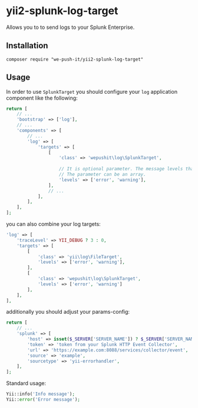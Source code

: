 # yii2-splunk-log-target

Allows you to to send logs to your Splunk Enterprise.

## Installation

```
composer require "we-push-it/yii2-splunk-log-target"
```

## Usage

In order to use `SplunkTarget` you should configure your `log` application component like the following:  

```php
return [
    // ...
    'bootstrap' => ['log'],    
    // ...    
    'components' => [
        // ...        
        'log' => [
            'targets' => [
                [
                    'class' => 'wepushit\log\SplunkTarget',
                    
                    // It is optional parameter. The message levels that this target is interested in.
                    // The parameter can be an array.
                    'levels' => ['error', 'warning'],
                ],
                // ...
            ],
        ],
    ],
];
```
you can also combine your log targets:

```php
'log' => [
    'traceLevel' => YII_DEBUG ? 3 : 0,
    'targets' => [
        [
            'class' => 'yii\log\FileTarget',
            'levels' => ['error', 'warning'],
        ],
        [
            'class' => 'wepushit\log\SplunkTarget',
            'levels' => ['error', 'warning']
        ],
    ],
],
```


additionally you should adjust your params-config:

```php
return [
    // ...
    'splunk' => [
        'host' => isset($_SERVER['SERVER_NAME']) ? $_SERVER['SERVER_NAME'] : 'example server',
        'token' => 'token from your Splunk HTTP Event Collector',
        'url' => 'https://example.com:8088/services/collector/event',
        'source' => 'example',
        'sourcetype' => 'yii-errorhandler',
    ],
];
```


Standard usage:

```php
Yii::info('Info message');
Yii::error('Error message');
```

